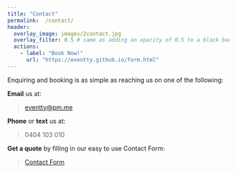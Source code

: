 ```yaml
---
title: "Contact"
permalink:  /contact/
header:
  overlay_image: images/2contact.jpg
  overlay_filter: 0.5 # same as adding an opacity of 0.5 to a black background
  actions:
    - label: "Book Now!"
      url: "https://eventty.github.io/form.html"
---
```


Enquiring and booking is as simple as reaching us on one of the following:

<i class="fas fa-envelope-square"></i>       **Email** us at:
> eventty@pm.me

<i class="fas fa-phone-square"></i>      **Phone** or **text** us at:
> 0404 103 010

<i class="fas fa-pen-square"></i>   **Get a quote** by filling in our easy to use Contact Form:

> [Contact Form](https://eventty.github.io/form.html "Contact Form")
